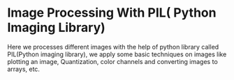 ﻿<h1>Image Processing With PIL( Python  Imaging Library)</h1>

Here we processes different images with the help of python library called PIL(Python imaging library), we apply some basic techniques on images like plotting an image, Quantization, color channels and converting images to arrays, etc. 

